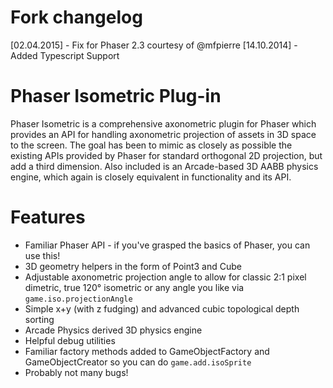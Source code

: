 Fork changelog
==============
[02.04.2015] - Fix for Phaser 2.3 courtesy of @mfpierre
[14.10.2014] - Added Typescript Support


Phaser Isometric Plug-in
=======================

Phaser Isometric is a comprehensive axonometric plugin for Phaser which provides an API for handling axonometric projection of assets in 3D space to the screen.
The goal has been to mimic as closely as possible the existing APIs provided by Phaser for standard orthogonal 2D projection, but add a third dimension.
Also included is an Arcade-based 3D AABB physics engine, which again is closely equivalent in functionality and its API.

Features
========

* Familiar Phaser API - if you've grasped the basics of Phaser, you can use this!
* 3D geometry helpers in the form of Point3 and Cube
* Adjustable axonometric projection angle to allow for classic 2:1 pixel dimetric, true 120° isometric or any angle you like via ```game.iso.projectionAngle```
* Simple x+y (with z fudging) and advanced cubic topological depth sorting
* Arcade Physics derived 3D physics engine
* Helpful debug utilities
* Familiar factory methods added to GameObjectFactory and GameObjectCreator so you can do ```game.add.isoSprite```
* Probably not many bugs!
